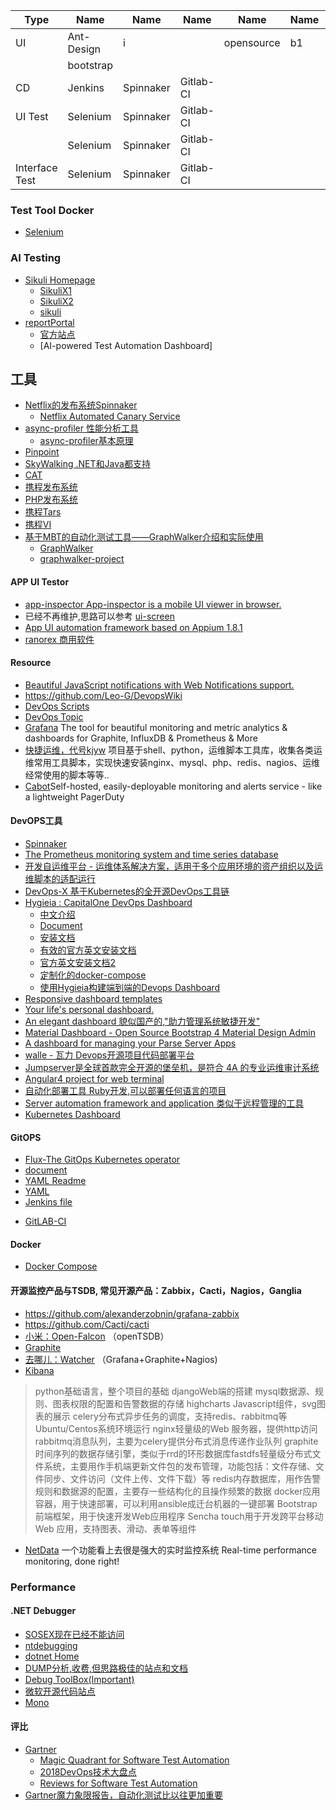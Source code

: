 |Type | Name | Name | Name | Name | Name | Name | Name | Name
|---- | ---  | ---  | ---  | ---  | ---  | --- | ---  | --- 
|UI   | Ant-Design  |i   |    | opensource | b1   | 12 | b2   | 12
|    | bootstrap   |    |     |   |     |   |     |  
|CD   | Jenkins   | Spinnaker   |  Gitlab-CI   |   |     |   |     |  
|UI Test   | Selenium   | Spinnaker   |  Gitlab-CI   |   |     |   |     |  
|   | Selenium   | Spinnaker   |  Gitlab-CI   |   |     |   |     |  
|Interface Test   | Selenium   | Spinnaker   |  Gitlab-CI   |   |     |   |     |  

### Test Tool Docker
* [Selenium](https://github.com/SeleniumHQ/docker-selenium)

### AI Testing
* [Sikuli Homepage](http://sikulix.com/)
  * [SikuliX1](https://github.com/RaiMan/SikuliX1)
  * [SikuliX2](https://github.com/RaiMan/SikuliX2)
  * [sikuli](https://github.com/sikuli/sikuli)
* [reportPortal](https://github.com/reportportal/reportportal)
  * [官方站点](https://reportportal.io/)
  * [AI-powered Test Automation Dashboard]

## 工具
* [Netflix的发布系统Spinnaker](https://github.com/spinnaker)
  * [Netflix Automated Canary Service](https://github.com/spinnaker/kayenta)
* [async-profiler 性能分析工具](https://github.com/jvm-profiling-tools/async-profiler)
  * [async-profiler基本原理](https://www.twblogs.net/a/5cc880cfbd9eee1ac2ed894a)
* [Pinpoint](https://github.com/naver/pinpoint)
* [SkyWalking .NET和Java都支持](https://github.com/apache/skywalking)
* [CAT](https://github.com/dianping/cat)
* [携程发布系统](https://github.com/ctripcorp/tars)
* [PHP发布系统](https://github.com/lisijie/gopub)
* [携程Tars](https://github.com/davidwang2008u/tars)
* [携程VI](https://github.com/davidwang2008u/vi)
* [基于MBT的自动化测试工具——GraphWalker介绍和实际使用](https://www.cnblogs.com/loleina/p/10886400.html)
  * [GraphWalker](https://github.com/KristianKarl/GraphWalker)
  * [graphwalker-project](https://github.com/GraphWalker/graphwalker-project)
  
  
#### APP UI Testor
* [app-inspector App-inspector is a mobile UI viewer in browser.](https://github.com/macacajs/app-inspector)
* 已经不再维护,思路可以参考 [ui-screen](https://github.com/jonathanpenn/ui-screen-shooter)
* [App UI automation framework based on Appium 1.8.1](https://github.com/lgxqf/AppUIAutomation)
* [ranorex 商用软件](https://www.ranorex.com/)


#### Resource
- [Beautiful JavaScript notifications with Web Notifications support.](https://github.com/sciactive/pnotify)
- https://github.com/Leo-G/DevopsWiki
- [DevOps Scripts](https://github.com/dennyzhang/devops_public)
- [DevOps Topic](https://github.com/topics/devops)
- [Grafana](https://github.com/grafana/grafana)
The tool for beautiful monitoring and metric analytics & dashboards for Graphite, InfluxDB & Prometheus & More
- [快捷运维，代号kjyw](https://github.com/aqzt/kjyw) 项目基于shell、python，运维脚本工具库，收集各类运维常用工具脚本，实现快速安装nginx、mysql、php、redis、nagios、运维经常使用的脚本等等..
- [Cabot](https://github.com/arachnys/cabot)Self-hosted, easily-deployable monitoring and alerts service - like a lightweight PagerDuty 

#### DevOPS工具
- [Spinnaker](https://github.com/spinnaker/spinnaker)
- [The Prometheus monitoring system and time series database](https://github.com/prometheus/prometheus)
- [开发自运维平台 - 运维体系解决方案，适用于多个应用环境的资产组织以及运维脚本的适配运行](https://github.com/YoLoveLife/DevOps)
- [DevOps-X 基于Kubernetes的全开源DevOps工具链](https://github.com/unixhot/devops-x)
- [Hygieia : CapitalOne DevOps Dashboard](https://github.com/Hygieia)
  * [中文介绍](http://www.kailing.pub/article/index/arcid/183.html)
  * [Document](http://hygieia.github.io/Hygieia/getting_started.html)
  * [安装文档](https://blog.csdn.net/huaqiangli/article/details/79147103)
  * [有效的官方英文安装文档](https://hygieia.github.io/Hygieia/setup.html)
  * [官方英文安装文档2](https://hygieia.github.io/Hygieia/builddocker.html)
  * [定制化的docker-compose](https://github.com/davidwang2008u/Study-Resource/blob/master/log/hygieia-docker-compose.yml)
  * [使用Hygieia构建端到端的Devops Dashboard](https://www.itread01.com/content/1550395280.html)
- [Responsive dashboard templates](https://github.com/keen/dashboards)
- [Your life's personal dashboard.](https://github.com/Reportr/dashboard)
- [An elegant dashboard 貌似国产的,"助力管理系统敏捷开发"](https://github.com/d2-projects/d2-admin)
- [Material Dashboard - Open Source Bootstrap 4 Material Design Admin](https://github.com/creativetimofficial/material-dashboard)
- [A dashboard for managing your Parse Server Apps](https://github.com/parse-community/parse-dashboard)
- [walle - 瓦力 Devops开源项目代码部署平台](https://github.com/meolu/walle-web)
- [Jumpserver是全球首款完全开源的堡垒机，是符合 4A 的专业运维审计系统](https://github.com/jumpserver/jumpserver)
- [Angular4 project for web terminal](https://github.com/jumpserver/luna)
- [自动化部署工具 Ruby开发,可以部署任何语言的项目](https://github.com/capistrano/capistrano)
- [Server automation framework and application 类似于远程管理的工具](https://github.com/puppetlabs/puppet)
- [Kubernetes Dashboard](https://github.com/kubernetes/dashboard)


#### GitOPS 
- [Flux-The GitOps Kubernetes operator](https://github.com/weaveworks/flux)
- [document](https://docs.gitlab.com/ee/ci/quick_start/)
- [YAML Readme](https://docs.gitlab.com/ee/ci/yaml/README.html)
- [YAML](https://www.ibm.com/developerworks/cn/xml/x-cn-yamlintro/index.html)
- [Jenkins file](https://jenkins.io/zh/doc/book/pipeline/jenkinsfile/)
* [GitLAB-CI](https://triplecc.github.io/2018/06/23/2018-06-23-ji-gitlabcide-ci-shi-jian/)
#### Docker
- [Docker Compose](https://docs.docker.com/compose/)

#### 开源监控产品与TSDB, 常见开源产品：Zabbix，Cacti，Nagios，Ganglia
- https://github.com/alexanderzobnin/grafana-zabbix
- https://github.com/Cacti/cacti
- [小米：Open-Falcon](https://github.com/OpenTSDB/opentsdb)  （openTSDB）
- [Graphite](https://github.com/graphite-project/graphite-web)
- [去哪儿：Watcher](https://github.com/NagiosEnterprises/nagioscore)
  （Grafana+Graphite+Nagios)
- [Kibana](https://github.com/elastic/kibana)
> python基础语言，整个项目的基础
 djangoWeb端的搭建
 mysql数据源、规则、图表权限的配置和告警数据的存储
 highcharts Javascript组件，svg图表的展示
 celery分布式异步任务的调度，支持redis、rabbitmq等Ubuntu/Centos系统环境运行
 nginx轻量级的Web 服务器，提供http访问rabbitmq消息队列，主要为celery提供分布式消息传递作业队列
 graphite时间序列的数据存储引擎，类似于rrd的环形数据库fastdfs轻量级分布式文件系统，主要用作手机端更新文件包的发布管理，功能包括：文件存储、文件同步、文件访问（文件上传、文件下载）等
 redis内存数据库，用作告警规则和数据源的配置，主要存一些结构化的且操作频繁的数据
 docker应用容器，用于快速部署，可以利用ansible成迁台机器的一键部署
 Bootstrap前端框架，用于快速开发Web应用程序
 Sencha touch用于开发跨平台移动Web 应用，支持图表、滑动、表单等组件
- [NetData](https://github.com/netdata/netdata)
一个功能看上去很是强大的实时监控系统  Real-time performance monitoring, done right!

### Performance
#### .NET Debugger
* [SOSEX现在已经不能访问](http://www.stevestechspot.com/default.aspx)
* [ntdebugging](http://blogs.msdn.com/b/ntdebugging/)
* [dotnet Home](http://blogs.msdn.com/b/dotnet/)
* [DUMP分析,收费,但思路极佳的站点和文档](http://www.dumpanalysis.org/)
* [Debug ToolBox(Important)](https://blogs.msdn.microsoft.com/debuggingtoolbox/)
* [微软开源代码站点](https://referencesource.microsoft.com/)
* [Mono](http://www.ikvm.net/)

#### 评比
* [Gartner](https://www.gartner.com/en)
  * [Magic Quadrant for Software Test Automation](https://www.gartner.com/en/documents/3894271/magic-quadrant-for-software-test-automation)
  * [2018DevOps技术大盘点](https://blog.51cto.com/jfrogchina/2073090)
  * [Reviews for Software Test Automation](https://www.gartner.com/reviews/market/software-test-automation)
* [Gartner魔力象限报告，自动化测试比以往更加重要](https://www.linuxprobe.com/gartner-devops.html)






